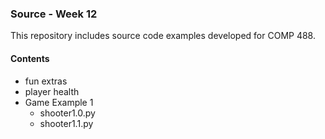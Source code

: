 ### Source - Week 12

This repository includes source code examples developed for COMP 488.

#### Contents
* fun extras
* player health
* Game Example 1
  * shooter1.0.py
  * shooter1.1.py
